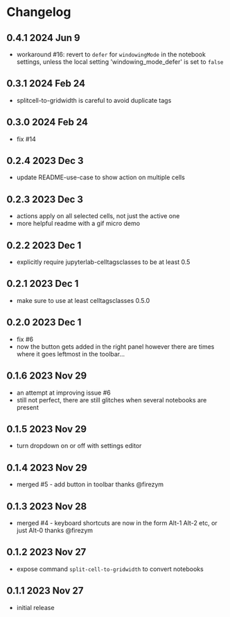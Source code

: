 # Changelog

## 0.4.1 2024 Jun 9

- workaround #16: revert to `defer` for `windowingMode` in the notebook settings,
  unless the local setting 'windowing_mode_defer' is set to `false`

## 0.3.1 2024 Feb 24

- splitcell-to-gridwidth is careful to avoid duplicate tags

## 0.3.0 2024 Feb 24

- fix #14

## 0.2.4 2023 Dec 3

- update README-use-case to show action on multiple cells

## 0.2.3 2023 Dec 3

- actions apply on all selected cells, not just the active one
- more helpful readme with a gif micro demo

## 0.2.2 2023 Dec 1

- explicitly require jupyterlab-celltagsclasses to be at least 0.5

## 0.2.1 2023 Dec 1

- make sure to use at least celltagsclasses 0.5.0

## 0.2.0 2023 Dec 1

- fix #6
- now the button gets added in the right panel
  however there are times where it goes leftmost in the toolbar...

## 0.1.6 2023 Nov 29

- an attempt at improving issue #6
- still not perfect, there are still glitches
  when several notebooks are present

## 0.1.5 2023 Nov 29

- turn dropdown on or off with settings editor

## 0.1.4 2023 Nov 29

- merged #5 - add button in toolbar
  thanks @firezym

## 0.1.3 2023 Nov 28

- merged #4 - keyboard shortcuts are now in the form
  Alt-1 Alt-2 etc, or just Alt-0
  thanks @firezym

## 0.1.2 2023 Nov 27

- expose command `split-cell-to-gridwidth` to convert notebooks

## 0.1.1 2023 Nov 27

- initial release
